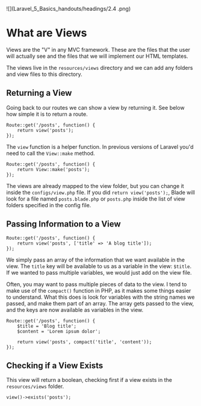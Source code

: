 ![](Laravel_5_Basics_handouts/headings/2.4 .png)

# What are Views

Views are the "V" in any MVC framework. These are the files that the user will actually see and the files that we will implement our HTML templates.

The views live in the `resources/views` directory and we can add any folders and view files to this directory.

## Returning a View

Going back to our routes we can show a view by returning it. See below how simple it is to return a route.

```
Route::get('/posts', function() {
	return view('posts');
});
```

The `view` function is a helper function. In previous versions of Laravel you'd need to call the `View::make` method.

```
Route::get('/posts', function() {
	return View::make('posts');
});
```

The views are already mapped to the view folder, but you can change it inside the `configs/view.php` file. If you did `return view('posts');`, Blade will look for a file named `posts.blade.php` or `posts.php` inside the list of view folders specified in the config file.

## Passing Information to a View

```
Route::get('/posts', function() {
	return view('posts', ['title' => 'A blog title']);
});
```
We simply pass an array of the information that we want available in the view. The `title` key will be available to us as a variable in the view: `$title`. If we wanted to pass multiple variables, we would just add on the view file.

Often, you may want to pass multiple pieces of data to the view. I tend to make use of the `compact()` function in PHP, as it makes some things easier to understand. What this does is look for variables with the string names we passed, and make them part of an array. The array gets passed to the view, and the keys are now available as variables in the view.

```
Route::get('/posts', function() {
	$title = 'Blog title';
	$content = 'Lorem ipsum dolor';

	return view('posts', compact('title', 'content'));
});
```

## Checking if a View Exists

This view will return a boolean, checking first if a view exists in the `resources/views` folder.

```
view()->exists('posts');
```

